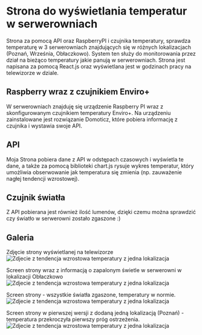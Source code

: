 # Strona do wyświetlania temperatur w serwerowniach

Strona za pomocą API oraz RaspberryPI i czujnika temperatury, sprawdza temperaturę w 3 serwerowniach znajdujących się w różnych lokalizacjach (Poznań, Września, Obłaczkowo). System ten służy do monitorowania przez dział na bieżąco temperatury jakie panują w serwerowniach. Strona jest napisana za pomocą React.js oraz wyświetlana jest w godzinach pracy na telewizorze w dziale.

## Raspberry wraz z czujnikiem Enviro+

W serwerowniach znajduję się urządzenie Raspberry PI wraz z skonfigurowanym czujnikiem temperatury Enviro+. Na urządzeniu zainstalowane jest rozwiązanie Domoticz, które pobiera informację z czujnika i wystawia swoje API.

## API

Moja Strona pobiera dane z API w odstępach czasowych i wyświetla te dane, a także za pomocą biblioteki chart.js rysuje wykres temperatur, który umożliwia obserwowanie jak temperatura się zmienia (np. zauważenie nagłej tendencji wzrostowej).

## Czujnik światła

Z API pobierana jest również ilość lumenów, dzięki czemu można sprawdzić czy światło w serwerowni zostało zgaszone :)  

## Galeria

Zdjęcie strony wyświetlanej na telewizorze
![Zdjecie z tendencja wzrostowa temperatury z jedna lokalizacja](https://github.com/pokolowski/kapitan-czujnik/blob/main/photos/kapitan.jpg?raw=true)

Screen strony wraz z informacją o zapalonym świetle w serwerowni w lokalizacji Obłaczkowo
![Zdjecie z tendencja wzrostowa temperatury z jedna lokalizacja](https://github.com/pokolowski/kapitan-czujnik/blob/main/photos/unnamed%20(1).png?raw=true)

Screen strony - wszystkie światła zgaszone, temperatury w normie.
![Zdjecie z tendencja wzrostowa temperatury z jedna lokalizacja](https://github.com/pokolowski/kapitan-czujnik/blob/main/photos/unnamed.png?raw=true)

Screen strony w pierwszej wersji z dodaną jedną lokalizacją (Poznań) - temperatura przekroczyła pierwszy próg ostrzeżenia.
![Zdjecie z tendencja wzrostowa temperatury z jedna lokalizacja](https://github.com/pokolowski/kapitan-czujnik/blob/main/photos/unnamed%20(3).png?raw=true)


